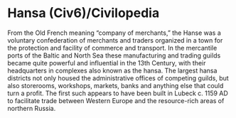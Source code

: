 # Hansa (Civ6)/Civilopedia

From the Old French meaning “company of merchants,” the Hanse was a voluntary confederation of merchants and traders organized in a town for the protection and facility of commerce and transport. In the mercantile ports of the Baltic and North Sea these manufacturing and trading guilds became quite powerful and influential in the 13th Century, with their headquarters in complexes also known as the hansa. The largest hansa districts not only housed the administrative offices of competing guilds, but also storerooms, workshops, markets, banks and anything else that could turn a profit. The first such appears to have been built in Lubeck c. 1159 AD to facilitate trade between Western Europe and the resource-rich areas of northern Russia.